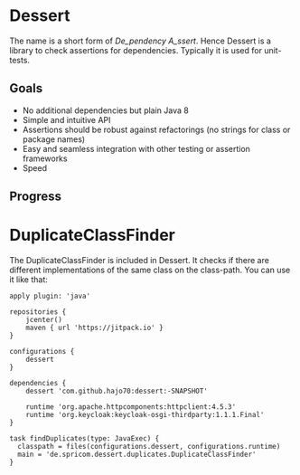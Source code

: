 # Dessert

The name is a short form of _De_pendency A_ssert_. Hence Dessert is a library to check assertions for
dependencies. Typically it is used for unit-tests.

## Goals

- No additional dependencies but plain Java 8
- Simple and intuitive API
- Assertions should be robust against refactorings (no strings for class or package names)
- Easy and seamless integration with other testing or assertion frameworks
- Speed

## Progress

# DuplicateClassFinder

The DuplicateClassFinder is included in Dessert. It checks if there are different implementations of
the same class on the class-path. You can use it like that:

	apply plugin: 'java'
	
	repositories {
	    jcenter()
	    maven { url 'https://jitpack.io' }
	}
	
	configurations {
		dessert
	}
	
	dependencies {
		dessert 'com.github.hajo70:dessert:-SNAPSHOT'
		
		runtime 'org.apache.httpcomponents:httpclient:4.5.3'
		runtime 'org.keycloak:keycloak-osgi-thirdparty:1.1.1.Final'
	}
	
	task findDuplicates(type: JavaExec) {
	  classpath = files(configurations.dessert, configurations.runtime)
	  main = 'de.spricom.dessert.duplicates.DuplicateClassFinder'
	}

